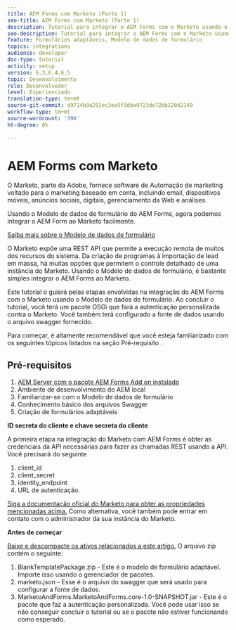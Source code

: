 ```yaml
---
title: AEM Forms com Marketo (Parte 1)
seo-title: AEM Forms com Marketo (Parte 1)
description: Tutorial para integrar o AEM Forms com o Marketo usando o AEM Forms Form Data Model.
seo-description: Tutorial para integrar o AEM Forms com o Marketo usando o AEM Forms Form Data Model.
feature: Formulários adaptáveis, Modelo de dados de formulário
topics: integrations
audience: developer
doc-type: tutorial
activity: setup
version: 6.3,6.4,6.5
topic: Desenvolvimento
role: Desenvolvedor
level: Experienciado
translation-type: tm+mt
source-git-commit: d9714b9a291ec3ee5f3dba9723de72bb120d2149
workflow-type: tm+mt
source-wordcount: '396'
ht-degree: 0%

---
```



# AEM Forms com Marketo

O Marketo, parte da Adobe, fornece software de Automação de marketing voltado para o marketing baseado em conta, incluindo email, dispositivos móveis, anúncios sociais, digitais, gerenciamento da Web e análises.

Usando o Modelo de dados de formulário do AEM Forms, agora podemos integrar o AEM Form ao Marketo facilmente.

[Saiba mais sobre o Modelo de dados de formulário](https://helpx.adobe.com/experience-manager/6-5/forms/using/data-integration.html)

O Marketo expõe uma REST API que permite a execução remota de muitos dos recursos do sistema. Da criação de programas à importação de lead em massa, há muitas opções que permitem o controle detalhado de uma instância do Marketo. Usando o Modelo de dados de formulário, é bastante simples integrar o AEM Forms ao Marketo.

Este tutorial o guiará pelas etapas envolvidas na integração do AEM Forms com o Marketo usando o Modelo de dados de formulário. Ao concluir o tutorial, você terá um pacote OSGi que fará a autenticação personalizada contra o Marketo. Você também terá configurado a fonte de dados usando o arquivo swagger fornecido.

Para começar, é altamente recomendável que você esteja familiarizado com os seguintes tópicos listados na seção Pré-requisito .

## Pré-requisitos

1. [AEM Server com o pacote AEM Forms Add on instalado](/help/forms/adaptive-forms/installing-aem-form-on-windows-tutorial-use.md)
1. Ambiente de desenvolvimento do AEM local
1. Familiarizar-se com o Modelo de dados de formulário
1. Conhecimento básico dos arquivos Swagger
1. Criação de formulários adaptáveis

**ID secreta do cliente e chave secreta do cliente**

A primeira etapa na integração do Marketo com AEM Forms é obter as credenciais da API necessárias para fazer as chamadas REST usando a API. Você precisará do seguinte

1. client_id
1. client_secret
1. identity_endpoint
1. URL de autenticação.

[Siga a documentação oficial do Marketo para obter as propriedades mencionadas acima.](https://developers.marketo.com/rest-api/) Como alternativa, você também pode entrar em contato com o administrador da sua instância do Marketo.

**Antes de começar**

[Baixe e descompacte os ativos relacionados a este artigo.](assets/aemformsandmarketo.zip) O arquivo zip contém o seguinte:

1. BlankTemplatePackage.zip - Este é o modelo de formulário adaptável. Importe isso usando o gerenciador de pacotes.
1. marketo.json - Esse é o arquivo do swagger que será usado para configurar a fonte de dados.
1. MarketoAndForms.MarketoAndForms.core-1.0-SNAPSHOT.jar - Este é o pacote que faz a autenticação personalizada. Você pode usar isso se não conseguir concluir o tutorial ou se o pacote não estiver funcionando como esperado.

